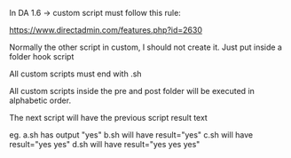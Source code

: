 In DA 1.6 -> custom script must follow this rule:

https://www.directadmin.com/features.php?id=2630

Normally the other script in custom, I should not create it. Just put inside a folder hook script

All custom scripts must end with .sh

All custom scripts inside the pre and post folder will be executed in alphabetic order.

The next script will have the previous script result text

eg. a.sh has output "yes"
b.sh will have result="yes"
c.sh will have result="yes yes"
d.sh will have result="yes yes yes"